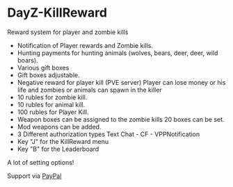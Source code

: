 # DayZ-KillReward

Reward system for player and zombie kills

- Notification of Player rewards and Zombie kills.
- Hunting payments for hunting animals (wolves, bears, deer, deer, wild boars).
- Various gift boxes
- Gift boxes adjustable.
- Negative reward for player kill (PVE server) Player can lose money or his life and zombies or animals can spawn in the killer
- 10 rubles for zombie kill.
- 10 rubles for animal kill.
- 100 rubles for Player Kill.
- Weapon boxes can be assigned to the zombie kills 20 boxes can be set.
- Mod weapons can be added.
- 3 Different authorization types Text Chat - CF - VPPNotification
- Key "J" for the KillReward menu
- Key "B" for the Leaderboard


A lot of setting options!

Support via [PayPal](https://www.paypal.com/donate/?hosted_button_id=YSKM4B8749N3Q)
